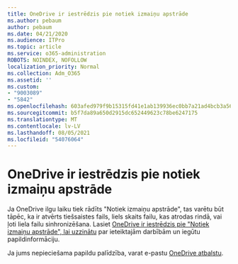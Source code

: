 ```yaml
---
title: OneDrive ir iestrēdzis pie notiek izmaiņu apstrāde
ms.author: pebaum
author: pebaum
ms.date: 04/21/2020
ms.audience: ITPro
ms.topic: article
ms.service: o365-administration
ROBOTS: NOINDEX, NOFOLLOW
localization_priority: Normal
ms.collection: Adm_O365
ms.assetid: ''
ms.custom:
- "9003089"
- "5842"
ms.openlocfilehash: 603afed979f9b15315fd41e1ab139936ec0bb7a21ad4bcb3a56279a104bc0267
ms.sourcegitcommit: b5f7da89a650d2915dc652449623c78be6247175
ms.translationtype: MT
ms.contentlocale: lv-LV
ms.lasthandoff: 08/05/2021
ms.locfileid: "54076064"
---
```

# <a name="onedrive-is-stuck-on-processing-changes"></a>OneDrive ir iestrēdzis pie notiek izmaiņu apstrāde

Ja OneDrive ilgu laiku tiek rādīts "Notiek izmaiņu apstrāde", tas varētu būt tāpēc, ka ir atvērts tiešsaistes fails, liels skaits failu, kas atrodas rindā, vai ļoti liela failu sinhronizēšana. Lasiet [OneDrive ir iestrēdzis pie "Notiek izmaiņu apstrāde", lai uzzinātu](https://support.office.com/article/onedrive-is-stuck-on-processing-changes-b386b813-9b66-4e47-8c4c-2b45533edccd) par ieteiktajām darbībām un iegūtu papildinformāciju.

Ja jums nepieciešama papildu palīdzība, varat e-pastu [OneDrive atbalstu](https://go.microsoft.com/fwlink/p/?LinkId=528676).